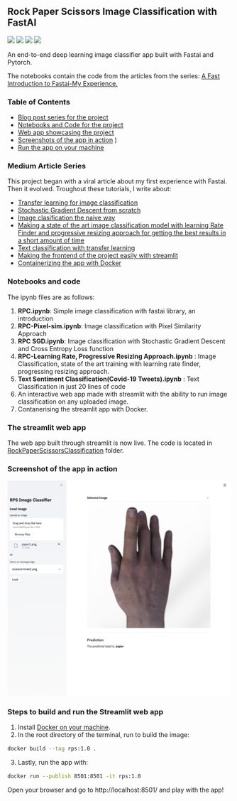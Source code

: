 ## Rock Paper Scissors Image Classification with FastAI
![](https://img.shields.io/badge/Powered%20by-Python%203.9.1-red?style=for-the-badge)
![](https://img.shields.io/badge/Built%20with-Fastai-brightgreen?style=for-the-badge) ![](https://img.shields.io/badge/-streamlit-orange?style=for-the-badge) ![](https://img.shields.io/badge/-Docker-blue?style=for-the-badge)

An end-to-end deep learning image classifier app built with Fastai and Pytorch.

The notebooks contain the code from the articles from the series: [A Fast Introduction to Fastai-My Experience.](https://towardsdatascience.com/a-fast-introduction-to-fastai-my-experience-b18d4457f6a5?source=your_stories_page-------------------------------------)

### Table of Contents
- [Blog post series for the project](#medium-article-series)
- [Notebooks and Code for the project](#notebooks-and-code)
- [Web app showcasing the project](#the-streamlit-web-app)
- [Screenshots of the app in action](#screenshot-of-the-app-in-action)
)
- [Run the app on your machine](#steps-to-build-and-run-the-streamlit-web-app)

### Medium Article Series
This project began with a viral article about my first experience with Fastai. Then it evolved. Troughout these tutorials, I write about:
- [Transfer learning for image classification](https://towardsdatascience.com/a-fast-introduction-to-fastai-my-experience-b18d4457f6a5?source=your_stories_page-------------------------------------)
- [Stochastic Gradient Descent from scratch](https://towardsdatascience.com/fastai-multi-class-classification-with-stochastic-gradient-descent-from-scratch-8410fe3fea22?source=your_stories_page-------------------------------------)
- [Image clasification the naive way](https://towardsdatascience.com/fastai-exploring-the-training-process-the-pixel-similarity-approach-74bbdb844509?source=your_stories_page-------------------------------------)
- [Making a state of the art image classification model with learning Rate Finder and progressive resizing approach for getting the best results in a short amount of time](https://towardsdatascience.com/how-to-make-a-state-of-the-art-model-with-fastai-bd11e168b214?source=your_stories_page-------------------------------------)
- [Text classification with transfer learning](https://towardsdatascience.com/text-classification-in-just-20-lines-of-code-8baf9c2a0a53?source=your_stories_page-------------------------------------)
- [Making the frontend of the project easily with streamlit](https://towardsdatascience.com/a-guide-to-streamlit-frontend-for-data-science-made-simpler-c6dda54e3183?source=your_stories_page-------------------------------------)
- [Containerizing the app with Docker](https://pub.towardsai.net/how-to-dockerize-your-data-science-project-a-quick-guide-b6fa2d6a8ba1?source=your_stories_page-------------------------------------)


### Notebooks and code
The ipynb files are as follows: 
1. **RPC.ipynb**: Simple image classification with fastai library, an introduction
2. **RPC-Pixel-sim.ipynb**: Image classification with Pixel Similarity Approach
3. **RPC SGD.ipynb**: Image classification with Stochastic Gradient Descent and Cross Entropy Loss function
4. **RPC-Learning Rate, Progressive Resizing Approach.ipynb** : Image Classification, state of the art training with learning rate finder, progressing resizing approach.
5. **Text Sentiment Classification(Covid-19 Tweets).ipynb** : Text Classification in just 20 lines of code
6. An interactive web app made with streamlit with the ability to run image classification on any uploaded image. 
7. Contanerising the streamlit app with Docker.


### The streamlit web app
The web app built through streamlit is now live. The code is located in [RockPaperScissorsClassification](https://github.com/yashprakash13/RockPaperScissorsFastAI/tree/main/RockPaperScissorsClassification) folder. 

### Screenshot of the app in action
![](https://github.com/yashprakash13/RockPaperScissorsFastAI/blob/main/screenshots/Screenshot%202021-02-16%20at%2011.24.57%20AM.png)

### Steps to build and run the Streamlit web app
1. Install [Docker on your machine](https://docker.com).
2. In the root directory of the terminal, run to build the image:
```bash
docker build --tag rps:1.0 .
```
3. Lastly, run the app with: 
```bash
docker run --publish 8501:8501 -it rps:1.0
```
Open your browser and go to http://localhost:8501/ and play with the app!
